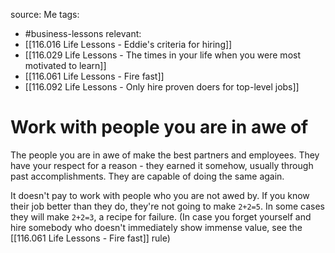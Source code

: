 source: Me
tags:
- #business-lessons 
relevant:
- [[116.016 Life Lessons - Eddie's criteria for hiring]]
- [[116.029 Life Lessons - The times in your life when you were most motivated to learn]]
- [[116.061 Life Lessons - Fire fast]]
- [[116.092 Life Lessons - Only hire proven doers for top-level jobs]]

# Work with people you are in awe of

The people you are in awe of make the best partners and employees. They have your respect for a reason - they earned it somehow, usually through past accomplishments. They are capable of doing the same again.

It doesn't pay to work with people who you are not awed by. If you know their job better than they do, they're not going to make `2+2=5`. In some cases they will make `2+2=3`, a recipe for failure. (In case you forget yourself and hire somebody who doesn't immediately show immense value, see the [[116.061 Life Lessons - Fire fast]] rule)

